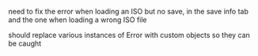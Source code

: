 need to fix the error when loading an ISO but no save, in the save info tab
and the one when loading a wrong ISO file

should replace various instances of Error with custom objects so they can be caught
